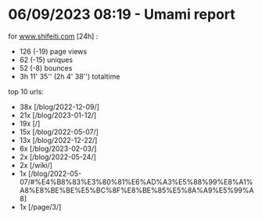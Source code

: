 # 06/09/2023 08:19 - Umami report
for www.shifeiti.com [24h] :

 - 126 (-19) page views
 - 62 (-15) uniques
 - 52 (-8) bounces
 - 3h 11' 35'' (2h 4' 38'') totaltime


top 10 urls:
 - 38x [/blog/2022-12-09/]
 - 21x [/blog/2023-01-12/]
 - 19x [/]
 - 15x [/blog/2022-05-07/]
 - 13x [/blog/2022-12-22/]
 - 6x [/blog/2023-02-03/]
 - 2x [/blog/2022-05-24/]
 - 2x [/wiki/]
 - 1x [/blog/2022-05-07/#%E4%B8%83%E3%80%81%E6%AD%A3%E5%88%99%E8%A1%A8%E8%BE%BE%E5%BC%8F%E8%BE%85%E5%8A%A9%E5%99%A8]
 - 1x [/page/3/]


